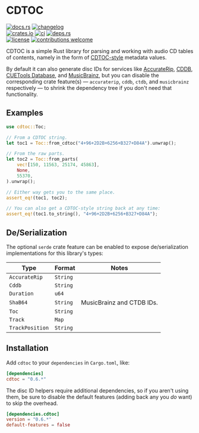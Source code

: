 # CDTOC

[![docs.rs](https://img.shields.io/docsrs/cdtoc.svg?style=flat-square&label=docs.rs)](https://docs.rs/cdtoc/)
[![changelog](https://img.shields.io/crates/v/cdtoc.svg?style=flat-square&label=changelog&color=9b59b6)](https://github.com/Blobfolio/cdtoc/blob/master/CHANGELOG.md)<br>
[![crates.io](https://img.shields.io/crates/v/cdtoc.svg?style=flat-square&label=crates.io)](https://crates.io/crates/cdtoc)
[![ci](https://img.shields.io/github/actions/workflow/status/Blobfolio/cdtoc/ci.yaml?label=ci&style=flat-square)](https://github.com/Blobfolio/cdtoc/actions)
[![deps.rs](https://deps.rs/repo/github/blobfolio/cdtoc/status.svg?style=flat-square&label=deps.rs)](https://deps.rs/repo/github/blobfolio/cdtoc)<br>
[![license](https://img.shields.io/badge/license-wtfpl-ff1493?style=flat-square)](https://en.wikipedia.org/wiki/WTFPL)
[![contributions welcome](https://img.shields.io/badge/PRs-welcome-brightgreen.svg?style=flat-square&label=contributions)](https://github.com/Blobfolio/cdtoc/issues)



CDTOC is a simple Rust library for parsing and working with audio CD tables of contents, namely in the form of [CDTOC-style](https://forum.dbpoweramp.com/showthread.php?16705-FLAC-amp-Ogg-Vorbis-Storage-of-CDTOC&s=3ca0c65ee58fc45489103bb1c39bfac0&p=76686&viewfull=1#post76686) metadata values.

By default it can also generate disc IDs for services like [AccurateRip](http://accuraterip.com/), [CDDB](https://en.wikipedia.org/wiki/CDDB), [CUETools Database](http://cue.tools/wiki/CUETools_Database), and [MusicBrainz](https://musicbrainz.org/), but you can disable the corresponding crate feature(s) — `accuraterip`, `cddb`, `ctdb`, and `musicbrainz` respectively — to shrink the dependency tree if you don't need that functionality.



## Examples

```rust
use cdtoc::Toc;

// From a CDTOC string.
let toc1 = Toc::from_cdtoc("4+96+2D2B+6256+B327+D84A").unwrap();

// From the raw parts.
let toc2 = Toc::from_parts(
    vec![150, 11563, 25174, 45863],
    None,
    55370,
).unwrap();

// Either way gets you to the same place.
assert_eq!(toc1, toc2);

// You can also get a CDTOC-style string back at any time:
assert_eq!(toc1.to_string(), "4+96+2D2B+6256+B327+D84A");
```



## De/Serialization

The optional `serde` crate feature can be enabled to expose de/serialization implementations for this library's types:

| Type | Format | Notes |
| ---- | ------ | ----- |
| `AccurateRip` | `String` | |
| `Cddb` | `String` | |
| `Duration` | `u64` | |
| `ShaB64` | `String` | MusicBrainz and CTDB IDs. |
| `Toc` | `String` | |
| `Track` | `Map` | |
| `TrackPosition` | `String` | |



## Installation

Add `cdtoc` to your `dependencies` in `Cargo.toml`, like:

```toml
[dependencies]
cdtoc = "0.6.*"
```

The disc ID helpers require additional dependencies, so if you aren't using them, be sure to disable the default features (adding back any you _do_ want) to skip the overhead.

```toml
[dependencies.cdtoc]
version = "0.6.*"
default-features = false
```
